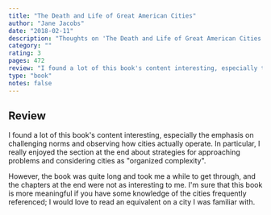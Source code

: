 ```yaml
---
title: "The Death and Life of Great American Cities"
author: "Jane Jacobs"
date: "2018-02-11"
description: "Thoughts on 'The Death and Life of Great American Cities' by Jane Jacobs."
category: ""
rating: 3
pages: 472
review: "I found a lot of this book's content interesting, especially the emphasis on challenging norms and observing how cities actually operate. In particular, I really enjoyed the section at the end about strategies for approaching problems and considering cities as 'organized complexity'. <br/>However, the book was quite long and took me a while to get through, and the chapters at the end were not as interesting to me. I'm sure that this book is more meaningful if you have some knowledge of the cities frequently referenced; I would love to read an equivalent on a city I was familiar with."
type: "book"
notes: false
---
```


## Review

I found a lot of this book's content interesting, especially the emphasis on challenging norms and observing how cities actually operate. In particular, I really enjoyed the section at the end about strategies for approaching problems and considering cities as "organized complexity".

However, the book was quite long and took me a while to get through, and the chapters at the end were not as interesting to me. I'm sure that this book is more meaningful if you have some knowledge of the cities frequently referenced; I would love to read an equivalent on a city I was familiar with.
